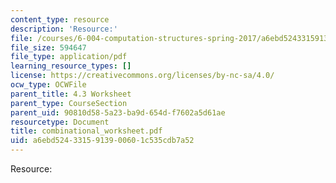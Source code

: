 ```yaml
---
content_type: resource
description: 'Resource:'
file: /courses/6-004-computation-structures-spring-2017/a6ebd5243315913900601c535cdb7a52_combinational_worksheet.pdf
file_size: 594647
file_type: application/pdf
learning_resource_types: []
license: https://creativecommons.org/licenses/by-nc-sa/4.0/
ocw_type: OCWFile
parent_title: 4.3 Worksheet
parent_type: CourseSection
parent_uid: 90810d58-5a23-ba9d-654d-f7602a5d61ae
resourcetype: Document
title: combinational_worksheet.pdf
uid: a6ebd524-3315-9139-0060-1c535cdb7a52
---
```

Resource: